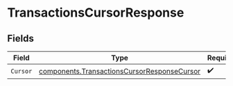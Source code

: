 # TransactionsCursorResponse


## Fields

| Field                                                                                                      | Type                                                                                                       | Required                                                                                                   | Description                                                                                                |
| ---------------------------------------------------------------------------------------------------------- | ---------------------------------------------------------------------------------------------------------- | ---------------------------------------------------------------------------------------------------------- | ---------------------------------------------------------------------------------------------------------- |
| `Cursor`                                                                                                   | [components.TransactionsCursorResponseCursor](../../models/components/transactionscursorresponsecursor.md) | :heavy_check_mark:                                                                                         | N/A                                                                                                        |